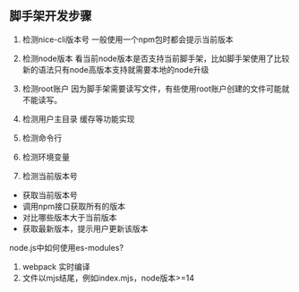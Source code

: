 ## 脚手架开发步骤 ##

1. 检测nice-cli版本号
一般使用一个npm包时都会提示当前版本

2. 检测node版本
看当前node版本是否支持当前脚手架，比如脚手架使用了比较新的语法只有node高版本支持就需要本地的node升级

3. 检测root账户
因为脚手架需要读写文件，有些使用root账户创建的文件可能就不能读写。

4. 检测用户主目录
缓存等功能实现

5. 检测命令行

6. 检测环境变量

7. 检测当前版本号
* 获取当前版本号
* 调用npm接口获取所有的版本
* 对比哪些版本大于当前版本
* 获取最新版本，提示用户更新该版本

node.js中如何使用es-modules?
1. webpack 实时编译
2. 文件以mjs结尾，例如index.mjs，node版本>=14